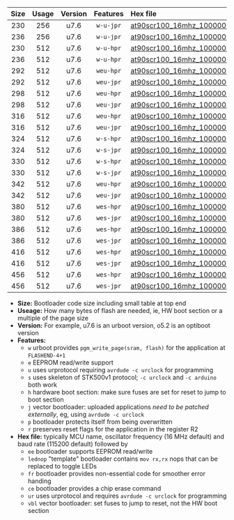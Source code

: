 |Size|Usage|Version|Features|Hex file|
|:-:|:-:|:-:|:-:|:--|
|230|256|u7.6|`w-u-jpr`|[at90scr100_16mhz_1000000bps_ur_vbl.hex](https://raw.githubusercontent.com/stefanrueger/urboot/main/bootloaders/at90scr100/fcpu_16mhz/1000000_bps/at90scr100_16mhz_1000000bps_ur_vbl.hex)|
|236|256|u7.6|`w-u-jpr`|[at90scr100_16mhz_1000000bps_lednop_ur_vbl.hex](https://raw.githubusercontent.com/stefanrueger/urboot/main/bootloaders/at90scr100/fcpu_16mhz/1000000_bps/at90scr100_16mhz_1000000bps_lednop_ur_vbl.hex)|
|230|512|u7.6|`w-u-hpr`|[at90scr100_16mhz_1000000bps_ur.hex](https://raw.githubusercontent.com/stefanrueger/urboot/main/bootloaders/at90scr100/fcpu_16mhz/1000000_bps/at90scr100_16mhz_1000000bps_ur.hex)|
|236|512|u7.6|`w-u-hpr`|[at90scr100_16mhz_1000000bps_lednop_ur.hex](https://raw.githubusercontent.com/stefanrueger/urboot/main/bootloaders/at90scr100/fcpu_16mhz/1000000_bps/at90scr100_16mhz_1000000bps_lednop_ur.hex)|
|292|512|u7.6|`weu-hpr`|[at90scr100_16mhz_1000000bps_ee_ur.hex](https://raw.githubusercontent.com/stefanrueger/urboot/main/bootloaders/at90scr100/fcpu_16mhz/1000000_bps/at90scr100_16mhz_1000000bps_ee_ur.hex)|
|292|512|u7.6|`weu-jpr`|[at90scr100_16mhz_1000000bps_ee_ur_vbl.hex](https://raw.githubusercontent.com/stefanrueger/urboot/main/bootloaders/at90scr100/fcpu_16mhz/1000000_bps/at90scr100_16mhz_1000000bps_ee_ur_vbl.hex)|
|298|512|u7.6|`weu-hpr`|[at90scr100_16mhz_1000000bps_ee_lednop_ur.hex](https://raw.githubusercontent.com/stefanrueger/urboot/main/bootloaders/at90scr100/fcpu_16mhz/1000000_bps/at90scr100_16mhz_1000000bps_ee_lednop_ur.hex)|
|298|512|u7.6|`weu-jpr`|[at90scr100_16mhz_1000000bps_ee_lednop_ur_vbl.hex](https://raw.githubusercontent.com/stefanrueger/urboot/main/bootloaders/at90scr100/fcpu_16mhz/1000000_bps/at90scr100_16mhz_1000000bps_ee_lednop_ur_vbl.hex)|
|316|512|u7.6|`weu-hpr`|[at90scr100_16mhz_1000000bps_ee_lednop_fr_ur.hex](https://raw.githubusercontent.com/stefanrueger/urboot/main/bootloaders/at90scr100/fcpu_16mhz/1000000_bps/at90scr100_16mhz_1000000bps_ee_lednop_fr_ur.hex)|
|316|512|u7.6|`weu-jpr`|[at90scr100_16mhz_1000000bps_ee_lednop_fr_ur_vbl.hex](https://raw.githubusercontent.com/stefanrueger/urboot/main/bootloaders/at90scr100/fcpu_16mhz/1000000_bps/at90scr100_16mhz_1000000bps_ee_lednop_fr_ur_vbl.hex)|
|324|512|u7.6|`w-s-hpr`|[at90scr100_16mhz_1000000bps.hex](https://raw.githubusercontent.com/stefanrueger/urboot/main/bootloaders/at90scr100/fcpu_16mhz/1000000_bps/at90scr100_16mhz_1000000bps.hex)|
|324|512|u7.6|`w-s-jpr`|[at90scr100_16mhz_1000000bps_vbl.hex](https://raw.githubusercontent.com/stefanrueger/urboot/main/bootloaders/at90scr100/fcpu_16mhz/1000000_bps/at90scr100_16mhz_1000000bps_vbl.hex)|
|330|512|u7.6|`w-s-hpr`|[at90scr100_16mhz_1000000bps_lednop.hex](https://raw.githubusercontent.com/stefanrueger/urboot/main/bootloaders/at90scr100/fcpu_16mhz/1000000_bps/at90scr100_16mhz_1000000bps_lednop.hex)|
|330|512|u7.6|`w-s-jpr`|[at90scr100_16mhz_1000000bps_lednop_vbl.hex](https://raw.githubusercontent.com/stefanrueger/urboot/main/bootloaders/at90scr100/fcpu_16mhz/1000000_bps/at90scr100_16mhz_1000000bps_lednop_vbl.hex)|
|342|512|u7.6|`weu-hpr`|[at90scr100_16mhz_1000000bps_ee_lednop_fr_ce_ur.hex](https://raw.githubusercontent.com/stefanrueger/urboot/main/bootloaders/at90scr100/fcpu_16mhz/1000000_bps/at90scr100_16mhz_1000000bps_ee_lednop_fr_ce_ur.hex)|
|342|512|u7.6|`weu-jpr`|[at90scr100_16mhz_1000000bps_ee_lednop_fr_ce_ur_vbl.hex](https://raw.githubusercontent.com/stefanrueger/urboot/main/bootloaders/at90scr100/fcpu_16mhz/1000000_bps/at90scr100_16mhz_1000000bps_ee_lednop_fr_ce_ur_vbl.hex)|
|380|512|u7.6|`wes-hpr`|[at90scr100_16mhz_1000000bps_ee.hex](https://raw.githubusercontent.com/stefanrueger/urboot/main/bootloaders/at90scr100/fcpu_16mhz/1000000_bps/at90scr100_16mhz_1000000bps_ee.hex)|
|380|512|u7.6|`wes-jpr`|[at90scr100_16mhz_1000000bps_ee_vbl.hex](https://raw.githubusercontent.com/stefanrueger/urboot/main/bootloaders/at90scr100/fcpu_16mhz/1000000_bps/at90scr100_16mhz_1000000bps_ee_vbl.hex)|
|386|512|u7.6|`wes-hpr`|[at90scr100_16mhz_1000000bps_ee_lednop.hex](https://raw.githubusercontent.com/stefanrueger/urboot/main/bootloaders/at90scr100/fcpu_16mhz/1000000_bps/at90scr100_16mhz_1000000bps_ee_lednop.hex)|
|386|512|u7.6|`wes-jpr`|[at90scr100_16mhz_1000000bps_ee_lednop_vbl.hex](https://raw.githubusercontent.com/stefanrueger/urboot/main/bootloaders/at90scr100/fcpu_16mhz/1000000_bps/at90scr100_16mhz_1000000bps_ee_lednop_vbl.hex)|
|416|512|u7.6|`wes-hpr`|[at90scr100_16mhz_1000000bps_ee_lednop_fr.hex](https://raw.githubusercontent.com/stefanrueger/urboot/main/bootloaders/at90scr100/fcpu_16mhz/1000000_bps/at90scr100_16mhz_1000000bps_ee_lednop_fr.hex)|
|416|512|u7.6|`wes-jpr`|[at90scr100_16mhz_1000000bps_ee_lednop_fr_vbl.hex](https://raw.githubusercontent.com/stefanrueger/urboot/main/bootloaders/at90scr100/fcpu_16mhz/1000000_bps/at90scr100_16mhz_1000000bps_ee_lednop_fr_vbl.hex)|
|456|512|u7.6|`wes-hpr`|[at90scr100_16mhz_1000000bps_ee_lednop_fr_ce.hex](https://raw.githubusercontent.com/stefanrueger/urboot/main/bootloaders/at90scr100/fcpu_16mhz/1000000_bps/at90scr100_16mhz_1000000bps_ee_lednop_fr_ce.hex)|
|456|512|u7.6|`wes-jpr`|[at90scr100_16mhz_1000000bps_ee_lednop_fr_ce_vbl.hex](https://raw.githubusercontent.com/stefanrueger/urboot/main/bootloaders/at90scr100/fcpu_16mhz/1000000_bps/at90scr100_16mhz_1000000bps_ee_lednop_fr_ce_vbl.hex)|

- **Size:** Bootloader code size including small table at top end
- **Useage:** How many bytes of flash are needed, ie, HW boot section or a multiple of the page size
- **Version:** For example, u7.6 is an urboot version, o5.2 is an optiboot version
- **Features:**
  + `w` urboot provides `pgm_write_page(sram, flash)` for the application at `FLASHEND-4+1`
  + `e` EEPROM read/write support
  + `u` uses urprotocol requiring `avrdude -c urclock` for programming
  + `s` uses skeleton of STK500v1 protocol; `-c urclock` and `-c arduino` both work
  + `h` hardware boot section: make sure fuses are set for reset to jump to boot section
  + `j` vector bootloader: uploaded applications *need to be patched externally*, eg, using `avrdude -c urclock`
  + `p` bootloader protects itself from being overwritten
  + `r` preserves reset flags for the application in the register R2
- **Hex file:** typically MCU name, oscillator frequency (16 MHz default) and baud rate (115200 default) followed by
  + `ee` bootloader supports EEPROM read/write
  + `lednop` "template" bootloader contains `mov rx,rx` nops that can be replaced to toggle LEDs
  + `fr` bootloader provides non-essential code for smoother error handing
  + `ce` bootloader provides a chip erase command
  + `ur` uses urprotocol and requires `avrdude -c urclock` for programming
  + `vbl` vector bootloader: set fuses to jump to reset, not the HW boot section
